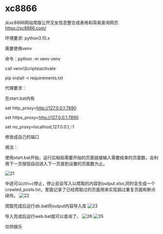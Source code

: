 # xc8866
从xc8866网站爬取公开交友信息整合成表格和简易查询网页
https://xc8866.com/


环境要求:
python3.10.x

需要使用venv

命令：python -m venv venv

call venv\Scripts\activate

pip install -r requirements.txt


代理要求：

在start.bat内有

set http_proxy=http://127.0.0.1:7890

set https_proxy=http://127.0.0.1:7890

set no_proxy=localhost,127.0.0.1,::1

修改成自己的端口


用法：

使用start.bat开始，运行后粘贴需要开始的页面链接输入需要结束的页面数，会利用下一页按钮自动进入下一页直到设置的页面数为止。

![21](https://github.com/user-attachments/assets/7ae5e10c-cb51-4bf6-a79f-93578953b150)


中途可以ctrl+c停止，停止前会写入以爬取的内容到output.xlsx,同时会生成一个crawled_posts.txt，里面记录了已经爬取过的页面用来实现跳过重复页面和断点续传。
![22](https://github.com/user-attachments/assets/edd80c2a-dc82-40dc-a569-7764b7928c04)


爬取完成后运行db.bat将output内容导入库
![23](https://github.com/user-attachments/assets/900e5c94-3f49-44d2-bc8f-93392500b5a9)


导入完成后运行web.bat就可以查询了。
![26](https://github.com/user-attachments/assets/dbf1f585-4260-4577-b177-20e485ed7c5f)
![25](https://github.com/user-attachments/assets/4bb5bc8f-c344-4769-865a-b519017d0532)


仅供娱乐
